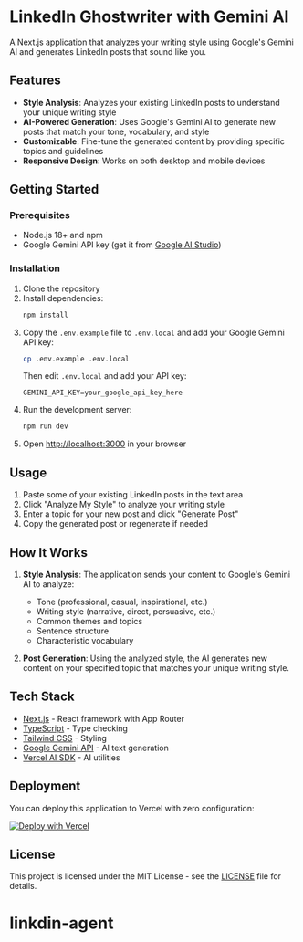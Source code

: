 # LinkedIn Ghostwriter with Gemini AI

A Next.js application that analyzes your writing style using Google's Gemini AI and generates LinkedIn posts that sound like you.

## Features

- **Style Analysis**: Analyzes your existing LinkedIn posts to understand your unique writing style
- **AI-Powered Generation**: Uses Google's Gemini AI to generate new posts that match your tone, vocabulary, and style
- **Customizable**: Fine-tune the generated content by providing specific topics and guidelines
- **Responsive Design**: Works on both desktop and mobile devices

## Getting Started

### Prerequisites

- Node.js 18+ and npm
- Google Gemini API key (get it from [Google AI Studio](https://aistudio.google.com/app/apikey))

### Installation

1. Clone the repository
2. Install dependencies:
   ```bash
   npm install
   ```
3. Copy the `.env.example` file to `.env.local` and add your Google Gemini API key:
   ```bash
   cp .env.example .env.local
   ```
   Then edit `.env.local` and add your API key:
   ```
   GEMINI_API_KEY=your_google_api_key_here
   ```
4. Run the development server:
   ```bash
   npm run dev
   ```
5. Open [http://localhost:3000](http://localhost:3000) in your browser

## Usage

1. Paste some of your existing LinkedIn posts in the text area
2. Click "Analyze My Style" to analyze your writing style
3. Enter a topic for your new post and click "Generate Post"
4. Copy the generated post or regenerate if needed

## How It Works

1. **Style Analysis**: The application sends your content to Google's Gemini AI to analyze:
   - Tone (professional, casual, inspirational, etc.)
   - Writing style (narrative, direct, persuasive, etc.)
   - Common themes and topics
   - Sentence structure
   - Characteristic vocabulary

2. **Post Generation**: Using the analyzed style, the AI generates new content on your specified topic that matches your unique writing style.

## Tech Stack

- [Next.js](https://nextjs.org/) - React framework with App Router
- [TypeScript](https://www.typescriptlang.org/) - Type checking
- [Tailwind CSS](https://tailwindcss.com/) - Styling
- [Google Gemini API](https://ai.google.dev/) - AI text generation
- [Vercel AI SDK](https://sdk.vercel.ai/) - AI utilities

## Deployment

You can deploy this application to Vercel with zero configuration:

[![Deploy with Vercel](https://vercel.com/button)](https://vercel.com/new/clone?repository-url=https%3A%2F%2Fgithub.com%2Fyourusername%2Flinkedin-ghostwriter&env=GEMINI_API_KEY&envDescription=Google%20Gemini%20API%20key%20from%20https%3A%2F%2Faistudio.google.com%2Fapp%2Fapikey&project-name=linkedin-ghostwriter&repository-name=linkedin-ghostwriter)

## License

This project is licensed under the MIT License - see the [LICENSE](LICENSE) file for details.
# linkdin-agent

